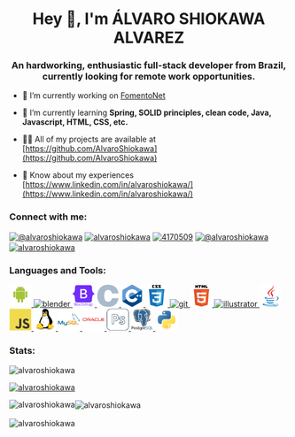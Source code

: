 <!-- Title and subtitle -->
<h1 align="center">Hey 👋, I'm ÁLVARO SHIOKAWA ALVAREZ</h1>
<h3 align="center">An hardworking, enthusiastic full-stack developer from Brazil, currently looking for remote work opportunities.</h3>

<!-- Basic info -->
- 🔭 I’m currently working on [FomentoNet](https://www.fomentonet.pr.gov.br/fomentonet/)

- 🌱 I’m currently learning **Spring, SOLID principles, clean code, Java, Javascript, HTML, CSS, etc.**

- 👨‍💻 All of my projects are available at [https://github.com/AlvaroShiokawa](https://github.com/AlvaroShiokawa)

- 📄 Know about my experiences [https://www.linkedin.com/in/alvaroshiokawa/](https://www.linkedin.com/in/alvaroshiokawa/)

<!-- Social Media -->
<h3 align="left">Connect with me:</h3>
<a href="https://dev.to/@alvaroshiokawa" target="blank"><img align="center" src="https://cdn.jsdelivr.net/npm/simple-icons@3.0.1/icons/dev-dot-to.svg" alt="@alvaroshiokawa" height="30" width="40" /></a>
<a href="https://linkedin.com/in/alvaroshiokawa" target="blank"><img align="center" src="https://cdn.jsdelivr.net/npm/simple-icons@3.0.1/icons/linkedin.svg" alt="alvaroshiokawa" height="30" width="40" /></a>
<a href="https://stackoverflow.com/users/4170509" target="blank"><img align="center" src="https://cdn.jsdelivr.net/npm/simple-icons@3.0.1/icons/stackoverflow.svg" alt="4170509" height="30" width="40" /></a>
<a href="https://medium.com/@alvaroshiokawa" target="blank"><img align="center" src="https://cdn.jsdelivr.net/npm/simple-icons@3.0.1/icons/medium.svg" alt="@alvaroshiokawa" height="30" width="40" /></a>
<a href="https://www.hackerrank.com/alvaroshiokawa" target="blank"><img align="center" src="https://cdn.jsdelivr.net/npm/simple-icons@3.0.1/icons/hackerrank.svg" alt="alvaroshiokawa" height="30" width="40" /></a>
</p>

<!-- Languages and Tools -->
<h3 align="left">Languages and Tools:</h3>
<p align="left"> <a href="https://developer.android.com" target="_blank"> <img src="https://raw.githubusercontent.com/devicons/devicon/master/icons/android/android-original-wordmark.svg" alt="android" width="40" height="40"/> </a> <a href="https://www.blender.org/" target="_blank"> <img src="https://download.blender.org/branding/community/blender_community_badge_white.svg" alt="blender" width="40" height="40"/> </a> <a href="https://getbootstrap.com" target="_blank"> <img src="https://raw.githubusercontent.com/devicons/devicon/master/icons/bootstrap/bootstrap-plain-wordmark.svg" alt="bootstrap" width="40" height="40"/> </a> <a href="https://www.cprogramming.com/" target="_blank"> <img src="https://raw.githubusercontent.com/devicons/devicon/master/icons/c/c-original.svg" alt="c" width="40" height="40"/> </a> <a href="https://www.w3schools.com/cpp/" target="_blank"> <img src="https://raw.githubusercontent.com/devicons/devicon/master/icons/cplusplus/cplusplus-original.svg" alt="cplusplus" width="40" height="40"/> </a> <a href="https://www.w3schools.com/css/" target="_blank"> <img src="https://raw.githubusercontent.com/devicons/devicon/master/icons/css3/css3-original-wordmark.svg" alt="css3" width="40" height="40"/> </a> <a href="https://git-scm.com/" target="_blank"> <img src="https://www.vectorlogo.zone/logos/git-scm/git-scm-icon.svg" alt="git" width="40" height="40"/> </a> <a href="https://www.w3.org/html/" target="_blank"> <img src="https://raw.githubusercontent.com/devicons/devicon/master/icons/html5/html5-original-wordmark.svg" alt="html5" width="40" height="40"/> </a> <a href="https://www.adobe.com/in/products/illustrator.html" target="_blank"> <img src="https://www.vectorlogo.zone/logos/adobe_illustrator/adobe_illustrator-icon.svg" alt="illustrator" width="40" height="40"/> </a> <a href="https://www.java.com" target="_blank"> <img src="https://raw.githubusercontent.com/devicons/devicon/master/icons/java/java-original.svg" alt="java" width="40" height="40"/> </a> <a href="https://developer.mozilla.org/en-US/docs/Web/JavaScript" target="_blank"> <img src="https://raw.githubusercontent.com/devicons/devicon/master/icons/javascript/javascript-original.svg" alt="javascript" width="40" height="40"/> </a> <a href="https://www.linux.org/" target="_blank"> <img src="https://raw.githubusercontent.com/devicons/devicon/master/icons/linux/linux-original.svg" alt="linux" width="40" height="40"/> </a> <a href="https://www.mysql.com/" target="_blank"> <img src="https://raw.githubusercontent.com/devicons/devicon/master/icons/mysql/mysql-original-wordmark.svg" alt="mysql" width="40" height="40"/> </a> <a href="https://www.oracle.com/" target="_blank"> <img src="https://raw.githubusercontent.com/devicons/devicon/master/icons/oracle/oracle-original.svg" alt="oracle" width="40" height="40"/> </a> <a href="https://www.photoshop.com/en" target="_blank"> <img src="https://raw.githubusercontent.com/devicons/devicon/master/icons/photoshop/photoshop-line.svg" alt="photoshop" width="40" height="40"/> </a> <a href="https://www.postgresql.org" target="_blank"> <img src="https://raw.githubusercontent.com/devicons/devicon/master/icons/postgresql/postgresql-original-wordmark.svg" alt="postgresql" width="40" height="40"/> </a> <a href="https://www.python.org" target="_blank"> <img src="https://raw.githubusercontent.com/devicons/devicon/master/icons/python/python-original.svg" alt="python" width="40" height="40"/> </a> </p>

<!-- Stats -->
<h3 align="left">Stats:</h3>

<p align="left"> <img src="https://komarev.com/ghpvc/?username=alvaroshiokawa&label=Profile%20views&color=0e75b6&style=flat" alt="alvaroshiokawa" /> </p>

<p align="left"> <a href="https://github.com/ryo-ma/github-profile-trophy"><img src="https://github-profile-trophy.vercel.app/?username=alvaroshiokawa&theme=nord" alt="alvaroshiokawa" /></a> </p>

<p><img align="left" src="https://github-readme-stats.vercel.app/api/top-langs?username=alvaroshiokawa&show_icons=true&locale=en&layout=compact&theme=tokyonight" alt="alvaroshiokawa" /></p>
<p><img align="center" src="https://github-readme-stats.vercel.app/api?username=alvaroshiokawa&show_icons=true&locale=en&theme=tokyonight" alt="alvaroshiokawa" /></p>
<p><img align="center" src="https://github-readme-streak-stats.herokuapp.com/?user=alvaroshiokawa&theme=tokyonight" alt="alvaroshiokawa" /></p>
